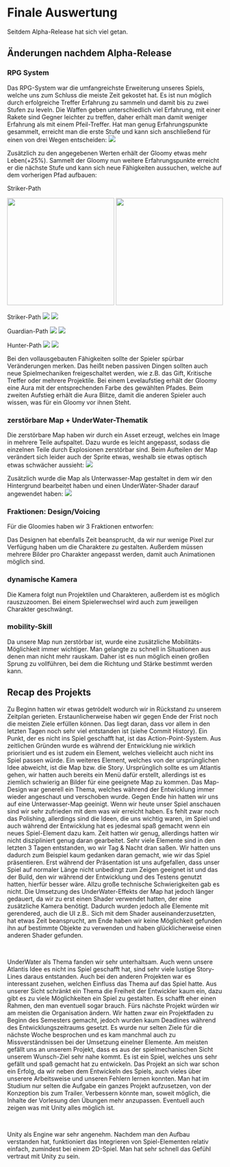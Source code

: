 # Finale Auswertung

Seitdem Alpha-Release hat sich viel getan.
## Änderungen nachdem Alpha-Release

### RPG System
Das RPG-System war die umfangreichste Erweiterung unseres Spiels, welche uns zum Schluss die meiste Zeit gekostet hat. Es ist nun möglich durch erfolgreiche Treffer Erfahrung zu sammeln und damit bis zu zwei Stufen zu leveln. Die Waffen geben unterschiedlich viel Erfahrung, mit einer Rakete sind Gegner leichter zu treffen, daher erhält man damit weniger Erfahrung als mit einem Pfeil-Treffer. Hat man genug Erfahrungspunkte gesammelt, erreicht man die erste Stufe und kann sich anschließend für einen von drei Wegen entscheiden:
![](./images/Level1.PNG)

Zusätzlich zu den angegebenen Werten erhält der Gloomy etwas mehr Leben(+25%).
Sammelt der Gloomy nun weitere Erfahrungspunkte erreicht er die nächste Stufe und kann sich neue Fähigkeiten aussuchen, welche auf dem vorherigen Pfad aufbauen:


<p>Striker-Path</p>
<p float="left">
  <img src="./images/RedCard-SpreadShot.png" width="250" />
  <img src="./images/RedCard-DoubleShot.png" width="250" /> 
</p>

Striker-Path
![](./images/RedCard-SpreadShot.png) ![](./images/RedCard-DoubleShot.png)

Guardian-Path
![](./images/BlueCardDischarge.png) ![](./images/BlueCardDefenseBoost.png)

Hunter-Path
![](./images/YellowCard-Poison.png) ![](./images/YellowCard-CriticalAim.png)

Bei den vollausgebauten Fähigkeiten sollte der Spieler spürbar Veränderungen merken. Das heißt neben passiven Dingen sollten auch neue Spielmechaniken freigeschaltet werden, wie z.B. das Gift, Kritische Treffer oder mehrere Projektile.
Bei einem Levelaufstieg erhält der Gloomy eine Aura mit der entsprechenden Farbe des gewählten Pfades. Beim zweiten Aufstieg erhält die Aura Blitze, damit die anderen Spieler auch wissen, was für ein Gloomy vor ihnen Steht.

### zerstörbare Map + UnderWater-Thematik
Die zerstörbare Map haben wir durch ein Asset erzeugt, welches ein Image in mehrere Teile aufspaltet. Dazu wurde es leicht angepasst, sodass die einzelnen Teile durch Explosionen zerstörbar sind. Beim Aufteilen der Map verändert sich leider auch der Sprite etwas, weshalb sie etwas optisch etwas schwächer aussieht:
![](./images/MapDestructable.PNG)

Zusätzlich wurde die Map als Unterwasser-Map gestaltet in dem wir den Hintergrund bearbeitet haben und einen UnderWater-Shader darauf angewendet haben:
![](./images/UnderWaterMap.PNG)

### Fraktionen: Design/Voicing
Für die Gloomies haben wir 3 Fraktionen entworfen: 

Das Designen hat ebenfalls Zeit beansprucht, da wir nur wenige Pixel zur Verfügung haben um die Charaktere zu gestalten. Außerdem müssen mehrere Bilder pro Charakter angepasst werden, damit auch Animationen möglich sind.

### dynamische Kamera
Die Kamera folgt nun Projektilen und Charakteren, außerdem ist es möglich rauszuzoomen. Bei einem Spielerwechsel wird auch zum jeweiligen Charakter geschwängt.

### mobility-Skill
Da unsere Map nun zerstörbar ist, wurde eine zusätzliche Mobilitäts-Möglichkeit immer wichtiger. Man gelangte zu schnell in Situationen aus denen man nicht mehr rauskam. Daher ist es nun möglich einen großen Sprung zu vollführen, bei dem die Richtung und Stärke bestimmt werden kann.

## Recap des Projekts
Zu Beginn hatten wir etwas getrödelt wodurch wir in Rückstand zu unserem Zeitplan gerieten.
Erstaunlicherweise haben wir gegen Ende der Frist noch die meisten Ziele erfüllen können. Das liegt daran, dass vor allem in den letzten Tagen noch sehr viel entstanden ist (siehe Commit History). Ein Punkt, der es nicht ins Spiel geschafft hat, ist das Action-Point-System. Aus zeitlichen Gründen wurde es während der Entwicklung nie wirklich priorisiert und es ist zudem ein Element, welches vielleicht auch nicht ins Spiel passen würde. 
Ein weiteres Element, welches von der ursprünglichen Idee abweicht, ist die Map bzw. die Story. Ursprünglich sollte es um Atlantis gehen, wir hatten auch bereits ein Menü dafür erstellt, allerdings ist es ziemlich schwierig an Bilder für eine geeignete Map zu kommen. Das Map-Design war generell ein Thema, welches während der Entwicklung immer wieder angeschaut und verschoben wurde. Gegen Ende hin hatten wir uns auf eine Unterwasser-Map geeinigt. Wenn wir heute unser Spiel anschauen sind wir sehr zufrieden mit dem was wir erreicht haben. Es fehlt zwar noch das Polishing, allerdings sind die Ideen, die uns wichtig waren, im Spiel und auch während der Entwicklung hat es jedesmal spaß gemacht wenn ein neues Spiel-Element dazu kam.
Zeit hatten wir genug, allerdings hatten wir nicht diszipliniert genug daran gearbeitet. Sehr viele Elemente sind in den letzten 3 Tagen entstanden, wo wir Tag & Nacht dran saßen. Wir hatten uns dadurch zum Beispiel kaum gedanken daran gemacht, wie wir das Spiel präsentieren. Erst während der Präsentation ist uns aufgefallen, dass unser Spiel auf normaler Länge nicht unbedingt zum Zeigen geeignet ist und das der Build, den wir während der Entwicklung und des Testens genutzt hatten, hierfür besser wäre.
Allzu große technische Schwierigkeiten gab es nicht. Die Umsetzung des UnderWater-Effekts der Map hat jedoch länger gedauert, da wir zu erst einen Shader verwendet hatten, der eine zusätzliche Kamera benötigt. Dadurch wurden jedoch alle Elemente mit gerendered, auch die UI z.B.. Sich mit dem Shader auseinanderzusetzten, hat etwas Zeit beansprucht, am Ende haben wir keine Möglichkeit gefunden ihn auf bestimmte Objekte zu verwenden und haben glücklicherweise einen anderen Shader gefunden. 

&nbsp;

UnderWater als Thema fanden wir sehr unterhaltsam. Auch wenn unsere Atlantis Idee es nicht ins Spiel geschafft hat, sind sehr viele lustige Story-Lines daraus entstanden. Auch bei den anderen Projekten war es interessant zusehen, welchen Einfluss das Thema auf das Spiel hatte. Aus unserer Sicht schränkt ein Thema die Freiheit der Entwickler kaum ein, dazu gibt es zu viele Möglichkeiten ein Spiel zu gestalten. Es schafft eher einen Rahmen, den man eventuell sogar brauch. 
Fürs nächste Projekt würden wir am meisten die Organisation ändern. Wir hatten zwar ein Projektfaden zu Beginn des Semesters gemacht, jedoch wurden kaum Deadlines während des Entwicklungszeitraums gesetzt. Es wurde nur selten Ziele für die nächste Woche besprochen und es kam manchmal auch zu Missverständnissen bei der Umsetzung einelner Elemente. 
Am meisten gefällt uns an unserem Projekt, dass es aus der spielmechanischen Sicht unserem Wunsch-Ziel sehr nahe kommt. Es ist ein Spiel, welches uns sehr gefällt und spaß gemacht hat zu entwickeln. Das Projekt an sich war schon ein Erfolg, da wir neben dem Entwickeln des Spiels, auch vieles über unserere Arbeitsweise und unseren Fehlern lernen konnten. Man hat im Studium nur selten die Aufgabe ein ganzes Projekt aufzusetzen, von der Konzeption bis zum Trailer.
Verbessern könnte man, soweit möglich, die Inhalte der Vorlesung den Übungen mehr anzupassen. 
Eventuell auch zeigen was mit Unity alles möglich ist. 

&nbsp;

Unity als Engine war sehr angenehm. Nachdem man den Aufbau verstanden hat, funktioniert das Integrieren von Spiel-Elementen relativ einfach, zumindest bei einem 2D-Spiel. Man hat sehr schnell das Gefühl vertraut mit Unity zu sein. 
